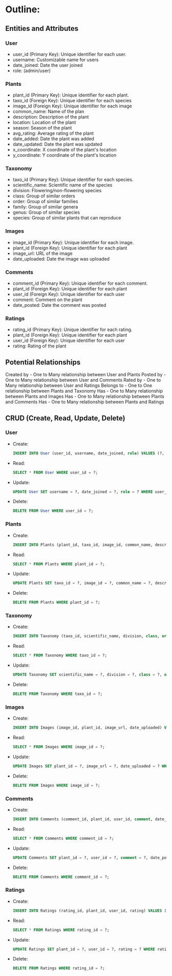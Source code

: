 # Outline:
## Entities and Attributes

### User
* user_id (Primary Key): Unique identifier for each user.
* username: Customizable name for users
* date_joined: Date the user joined
* role: (admin/user)

### Plants
* plant_id (Primary Key): Unique identifier for each plant.
* taxo_id (Foreign Key): Unique identifier for each species
* image_id (Foreign Key): Unique identifier for each image
* common_name: Name of the plan
* description: Description of the plant
* location: Location of the plant
* season: Season of the plant
* avg_rating: Average rating of the plant
* date_added: Date the plant was added
* date_updated: Date the plant was updated
* x_coordinate: X coordinate of the plant's location
* y_coordinate: Y coordinate of the plant's location

### Taxonomy
* taxo_id (Primary Key): Unique identifier for each species.
* scientific_name: Scientific name of the species
* division: Flowering/non-flowering species
* class: Group of similar orders
* order: Group of similar families
* family: Group of similar genera
* genus: Group of similar species
* species: Group of similar plants that can reproduce

### Images
* image_id (Primary Key): Unique identifier for each image.
* plant_id (Foreign Key): Unique identifier for each plant
* image_url: URL of the image
* date_uploaded: Date the image was uploaded

### Comments
* comment_id (Primary Key): Unique identifier for each comment.
* plant_id (Foreign Key): Unique identifier for each plant
* user_id (Foreign Key): Unique identifier for each user
* comment: Comment on the plant
* date_posted: Date the comment was posted

### Ratings
* rating_id (Primary Key): Unique identifier for each rating.
* plant_id (Foreign Key): Unique identifier for each plant
* user_id (Foreign Key): Unique identifier for each user
* rating: Rating of the plant

## Potential Relationships

Created by - One to Many relationship between User and Plants
Posted by - One to Many relationship between User and Comments
Rated by - One to Many relationship between User and Ratings
Belongs to - One to One relationship between Plants and Taxonomy
Has - One to Many relationship between Plants and Images
Has - One to Many relationship between Plants and Comments
Has - One to Many relationship between Plants and Ratings

## CRUD (Create, Read, Update, Delete)

### User
* Create: 
  ```sql
  INSERT INTO User (user_id, username, date_joined, role) VALUES (?, ?, ?, ?);
  ```
* Read: 
  ```sql
  SELECT * FROM User WHERE user_id = ?;
  ```
* Update: 
  ```sql
  UPDATE User SET username = ?, date_joined = ?, role = ? WHERE user_id = ?;
  ```
* Delete: 
  ```sql
  DELETE FROM User WHERE user_id = ?;
  ```

### Plants
* Create: 
  ```sql
  INSERT INTO Plants (plant_id, taxo_id, image_id, common_name, description, location, season, avg_rating, date_added, date_updated, x_coordinate, y_coordinate) VALUES (?, ?, ?, ?, ?, ?, ?, ?, ?, ?, ?, ?);
  ```
* Read: 
  ```sql
  SELECT * FROM Plants WHERE plant_id = ?;
  ```
* Update: 
  ```sql
  UPDATE Plants SET taxo_id = ?, image_id = ?, common_name = ?, description = ?, location = ?, season = ?, avg_rating = ?, date_added = ?, date_updated = ?, x_coordinate = ?, y_coordinate = ? WHERE plant_id = ?;
  ```
* Delete: 
  ```sql
  DELETE FROM Plants WHERE plant_id = ?;
  ```

### Taxonomy
* Create: 
  ```sql
  INSERT INTO Taxonomy (taxo_id, scientific_name, division, class, order, family, genus, species) VALUES (?, ?, ?, ?, ?, ?, ?, ?);
  ```
* Read: 
  ```sql
  SELECT * FROM Taxonomy WHERE taxo_id = ?;
  ```
* Update: 
  ```sql
  UPDATE Taxonomy SET scientific_name = ?, division = ?, class = ?, order = ?, family = ?, genus = ?, species = ? WHERE taxo_id = ?;
  ```
* Delete: 
  ```sql
  DELETE FROM Taxonomy WHERE taxo_id = ?;
  ```

### Images
* Create: 
  ```sql
  INSERT INTO Images (image_id, plant_id, image_url, date_uploaded) VALUES (?, ?, ?, ?);
  ```
* Read: 
  ```sql
  SELECT * FROM Images WHERE image_id = ?;
  ```
* Update: 
  ```sql
  UPDATE Images SET plant_id = ?, image_url = ?, date_uploaded = ? WHERE image_id = ?;
  ```
* Delete: 
  ```sql
  DELETE FROM Images WHERE image_id = ?;
  ```

### Comments
* Create: 
  ```sql
  INSERT INTO Comments (comment_id, plant_id, user_id, comment, date_posted) VALUES (?, ?, ?, ?, ?);
  ```
* Read: 
  ```sql
  SELECT * FROM Comments WHERE comment_id = ?;
  ```
* Update: 
  ```sql
  UPDATE Comments SET plant_id = ?, user_id = ?, comment = ?, date_posted = ? WHERE comment_id = ?;
  ```
* Delete: 
  ```sql
  DELETE FROM Comments WHERE comment_id = ?;
  ```

### Ratings
* Create: 
  ```sql
  INSERT INTO Ratings (rating_id, plant_id, user_id, rating) VALUES (?, ?, ?, ?);
  ```
* Read: 
  ```sql
  SELECT * FROM Ratings WHERE rating_id = ?;
  ```
* Update: 
  ```sql
  UPDATE Ratings SET plant_id = ?, user_id = ?, rating = ? WHERE rating_id = ?;
  ```
* Delete: 
  ```sql
  DELETE FROM Ratings WHERE rating_id = ?;
  ```
